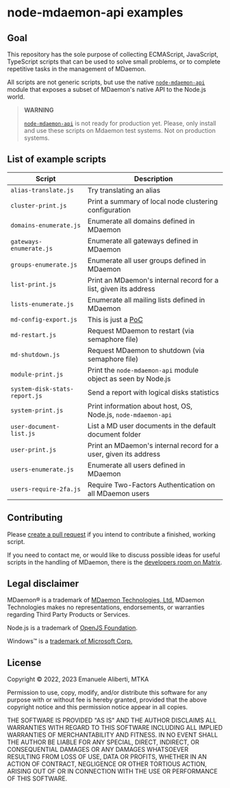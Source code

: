 # node-mdaemon-api examples

## Goal

This repository has the sole purpose of collecting ECMAScript,
JavaScript, TypeScript scripts that can be used to solve small problems,
or to complete repetitive tasks in the management of MDaemon.

All scripts are not generic scripts, but use the native
[`node-mdaemon-api`](https://www.npmjs.com/package/node-mdaemon-api)
module that exposes a subset of MDaemon's native API to the Node.js
world.

> **WARNING**
>
> [`node-mdaemon-api`](https://www.npmjs.com/package/node-mdaemon-api)
> is not ready for production yet. Please, only install and use these
> scripts on Mdaemon test systems. Not on production systems.

## List of example scripts

| Script                        | Description                                                          |
|-------------------------------|----------------------------------------------------------------------|
| `alias-translate.js`          | Try translating an alias                                             |
| `cluster-print.js`            | Print a summary of local node clustering configuration               |
| `domains-enumerate.js`        | Enumerate all domains defined in MDaemon                             |
| `gateways-enumerate.js`       | Enumerate all gateways defined in MDaemon                            |
| `groups-enumerate.js`         | Enumerate all user groups defined in MDaemon                         |
| `list-print.js`               | Print an MDaemon's internal record for a list, given its address     |
| `lists-enumerate.js`          | Enumerate all mailing lists defined in MDaemon                       |
| `md-config-export.js`         | This is just a [PoC](https://en.wikipedia.org/wiki/Proof_of_concept) |
| `md-restart.js`               | Request MDaemon to restart (via semaphore file)                      |
| `md-shutdown.js`              | Request MDaemon to shutdown (via semaphore file)                     |
| `module-print.js`             | Print the `node-mdaemon-api` module object as seen by Node.js        |
| `system-disk-stats-report.js` | Send a report with logical disks statistics                          |
| `system-print.js`             | Print information about host, OS, Node.js, `node-mdaemon-api`        |
| `user-document-list.js`       | List a MD user documents in the default document folder              |
| `user-print.js`               | Print an MDaemon's internal record for a user, given its address     |
| `users-enumerate.js`          | Enumerate all users defined in MDaemon                               |
| `users-require-2fa.js`        | Require Two-Factors Authentication on all MDaemon users              |

## Contributing

Please
[create a pull request](https://docs.github.com/en/pull-requests/collaborating-with-pull-requests/proposing-changes-to-your-work-with-pull-requests/creating-a-pull-request)
if you intend to contribute a finished, working script.

If you need to contact me, or would like to discuss possible ideas for
useful scripts in the handling of MDaemon, there is the
[developers room on Matrix](https://matrix.to/#/#mdaemon-dev:matrix.org).

## Legal disclaimer

MDaemon® is a trademark of [MDaemon Technologies, Ltd.](https://mdaemon.com/pages/about-us)
MDaemon Technologies makes no representations, endorsements, or
warranties regarding Third Party Products or Services.

Node.js is a trademark of [OpenJS Foundation](https://openjsf.org/).

Windows&trade; is a [trademark of Microsoft Corp.](https://www.microsoft.com/en-us/legal/intellectualproperty/trademarks)

## License

Copyright &copy; 2022, 2023 Emanuele Aliberti, MTKA

Permission to use, copy, modify, and/or distribute this software for any
purpose with or without fee is hereby granted, provided that the above
copyright notice and this permission notice appear in all copies.

THE SOFTWARE IS PROVIDED "AS IS" AND THE AUTHOR DISCLAIMS ALL WARRANTIES
WITH REGARD TO THIS SOFTWARE INCLUDING ALL IMPLIED WARRANTIES OF
MERCHANTABILITY AND FITNESS. IN NO EVENT SHALL THE AUTHOR BE LIABLE FOR
ANY SPECIAL, DIRECT, INDIRECT, OR CONSEQUENTIAL DAMAGES OR ANY DAMAGES
WHATSOEVER RESULTING FROM LOSS OF USE, DATA OR PROFITS, WHETHER IN AN
ACTION OF CONTRACT, NEGLIGENCE OR OTHER TORTIOUS ACTION, ARISING OUT OF
OR IN CONNECTION WITH THE USE OR PERFORMANCE OF THIS SOFTWARE.
